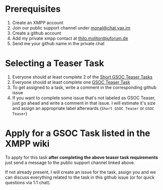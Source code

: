 # Prerequisites 
1. Create an XMPP account
2. Join our public support channel under [monal@chat.yax.im](xmpp:monal@chat.yax.im?join)
3. Create a github account
3. Add my private xmpp contact at [thilo.molitor@juforum.de](xmpp:thilo.molitor@juforum.de)
4. Send me your github name in the private chat

# Selecting a Teaser Task
1. Everyone should at least complete 2 of the [Short GSOC Teaser Tasks](https://github.com/monal-im/Monal/issues?q=is%3Aissue+is%3Aopen+label%3A%22Short+GSOC+Teaser%22)
2. Everyone should at least complete one [GSOC Teaser Task](https://github.com/monal-im/Monal/issues?q=is%3Aissue+is%3Aopen+label%3A%22%F0%9F%8E%83+GSOC+Teaser%22)
3. To get assigned to a task, write a comment in the corresponding github issue
4. If you want to complete some issue that's not labeled as GSOC Teaser, just go ahead and write a comment in that issue. I will estimate it's size and assign an appropriate label afterwards (`Short GSOC Teaser` or `GSOC Teaser`)

# Apply for a GSOC Task listed in the XMPP wiki
To apply for this task **after completing the above teaser task requirements** just send a message to the public support channel linked above.

If not already present, I will create an issue for the task, assign you and we can discuss everything related to the task in this github issue (or for quick questions via 1:1 chat).
